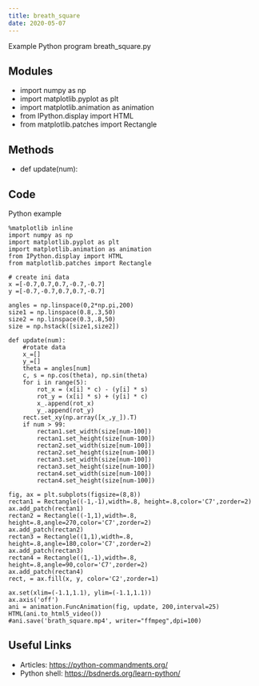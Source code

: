 ```yaml
---
title: breath_square
date: 2020-05-07
---
```

Example Python program breath_square.py

## Modules

* import numpy as np
* import matplotlib.pyplot as plt
* import matplotlib.animation as animation
* from IPython.display import HTML
* from matplotlib.patches import Rectangle

## Methods

* def update(num):

## Code

Python example

    %matplotlib inline
    import numpy as np
    import matplotlib.pyplot as plt
    import matplotlib.animation as animation
    from IPython.display import HTML
    from matplotlib.patches import Rectangle
    
    # create ini data
    x =[-0.7,0.7,0.7,-0.7,-0.7]
    y =[-0.7,-0.7,0.7,0.7,-0.7]
    
    angles = np.linspace(0,2*np.pi,200)
    size1 = np.linspace(0.8,.3,50)
    size2 = np.linspace(0.3,.8,50)
    size = np.hstack([size1,size2])
    
    def update(num):
        #rotate data
        x_=[]
        y_=[]
        theta = angles[num]
        c, s = np.cos(theta), np.sin(theta)
        for i in range(5):
            rot_x = (x[i] * c) - (y[i] * s)
            rot_y = (x[i] * s) + (y[i] * c)
            x_.append(rot_x)
            y_.append(rot_y)
        rect.set_xy(np.array([x_,y_]).T)
        if num > 99:
            rectan1.set_width(size[num-100])
            rectan1.set_height(size[num-100])
            rectan2.set_width(size[num-100])
            rectan2.set_height(size[num-100])
            rectan3.set_width(size[num-100])
            rectan3.set_height(size[num-100])
            rectan4.set_width(size[num-100])
            rectan4.set_height(size[num-100])
    
    fig, ax = plt.subplots(figsize=(8,8))
    rectan1 = Rectangle((-1,-1),width=.8, height=.8,color='C7',zorder=2)
    ax.add_patch(rectan1)
    rectan2 = Rectangle((-1,1),width=.8, height=.8,angle=270,color='C7',zorder=2)
    ax.add_patch(rectan2)
    rectan3 = Rectangle((1,1),width=.8, height=.8,angle=180,color='C7',zorder=2)
    ax.add_patch(rectan3)
    rectan4 = Rectangle((1,-1),width=.8, height=.8,angle=90,color='C7',zorder=2)
    ax.add_patch(rectan4)
    rect, = ax.fill(x, y, color='C2',zorder=1)
    
    ax.set(xlim=(-1.1,1.1), ylim=(-1.1,1.1))
    ax.axis('off')
    ani = animation.FuncAnimation(fig, update, 200,interval=25)
    HTML(ani.to_html5_video())
    #ani.save('brath_square.mp4', writer="ffmpeg",dpi=100)
    

## Useful Links

- Articles: https://python-commandments.org/
- Python shell: https://bsdnerds.org/learn-python/
